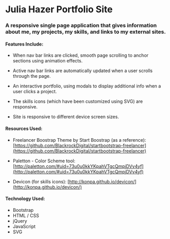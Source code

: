 # Julia Hazer Portfolio Site 

### A responsive single page application that gives information about me, my projects, my skills, and links to my external sites. 


#### Features Include:
* When nav bar links are clicked, smooth page scrolling to anchor sections using animation effects.

* Active nav bar links are automatically updated when a user scrolls through the page.
* An interactive portfolio, using modals to display additional info when a user clicks a project.
* The skills icons (which have been customized using SVG) are responsive.
* Site is responsive to different device screen sizes.

#### Resources Used:
* Freelancer Boostrap Theme by Start Boostrap (as a reference): [https://github.com/BlackrockDigital/startbootstrap-freelancer](https://github.com/BlackrockDigital/startbootstrap-freelancer)

* Paletton - Color Scheme tool: [http://paletton.com/#uid=73u0u0kkYKpahVTgcQmpjDVv4yf](http://paletton.com/#uid=73u0u0kkYKpahVTgcQmpjDVv4yf)

* Devicon (for skills icons): [http://konpa.github.io/devicon/](http://konpa.github.io/devicon/)

#### Technology Used:
* Bootstrap 
* HTML / CSS
* jQuery
* JavaScript
* SVG
